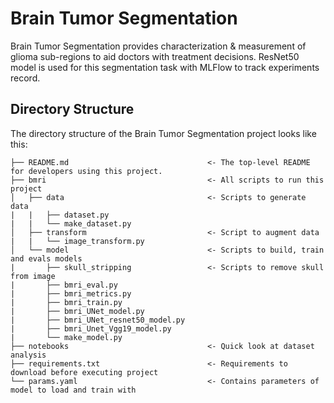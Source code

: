 
# Brain Tumor Segmentation

Brain Tumor Segmentation provides characterization & measurement of glioma sub-regions to aid doctors with treatment decisions. ResNet50 model is used for this segmentation task with MLFlow to track experiments record.

Directory Structure
------------

The directory structure of the Brain Tumor Segmentation project looks like this:
```
├── README.md                               <- The top-level README for developers using this project.
├── bmri                                    <- All scripts to run this project
│   ├── data                                <- Scripts to generate data
|   |   ├── dataset.py
|   |   └── make_dataset.py
│   ├── transform                           <- Script to augment data
|   |   └── image_transform.py
│   └── model                               <- Scripts to build, train and evals models
|       ├── skull_stripping                 <- Scripts to remove skull from image
|       ├── bmri_eval.py
|       ├── bmri_metrics.py
|       ├── bmri_train.py
|       ├── bmri_UNet_model.py
|       ├── bmri_UNet_resnet50_model.py
|       ├── bmri_Unet_Vgg19_model.py
|       └── make_model.py
├── notebooks                               <- Quick look at dataset analysis
├── requirements.txt                        <- Requirements to download before executing project
└── params.yaml                             <- Contains parameters of model to load and train with

